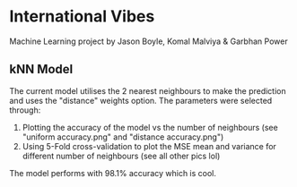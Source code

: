 # International Vibes
Machine Learning project by Jason Boyle, Komal Malviya & Garbhan Power

## kNN Model
The current model utilises the 2 nearest neighbours to make the prediction
and uses the "distance" weights option. The parameters were selected through:
1) Plotting the accuracy of the model vs the number of neighbours
 (see "uniform accuracy.png" and "distance accuracy.png")
2) Using 5-Fold cross-validation to plot the MSE mean and variance for 
different number of neighbours (see all other pics lol)

The model performs with 98.1% accuracy which is cool. 